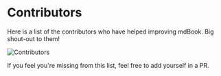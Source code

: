 # Contributors

Here is a list of the contributors who have helped improving mdBook. Big
shout-out to them!

![Contributors](https://contrib.rocks/image?repo=rust-lang/mdBook)

If you feel you're missing from this list, feel free to add yourself in a PR.
